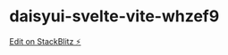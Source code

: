 # daisyui-svelte-vite-whzef9

[Edit on StackBlitz ⚡️](https://stackblitz.com/edit/daisyui-svelte-vite-whzef9)